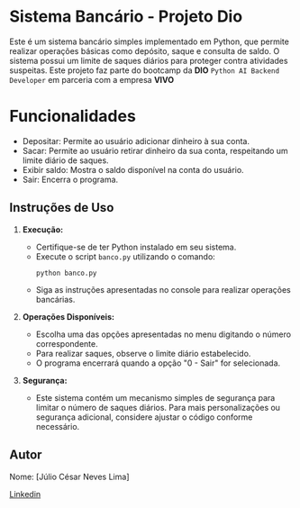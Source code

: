 # Sistema Bancário - Projeto Dio

Este é um sistema bancário simples implementado em Python, que permite realizar operações básicas como depósito, saque e consulta de saldo. O sistema possui um limite de saques diários para proteger contra atividades suspeitas.
Este projeto faz parte do bootcamp da **DIO** `Python AI Backend Developer` em parceria com a empresa **VIVO**

# Funcionalidades

- Depositar: Permite ao usuário adicionar dinheiro à sua conta.
- Sacar: Permite ao usuário retirar dinheiro da sua conta, respeitando um limite diário de saques.
- Exibir saldo: Mostra o saldo disponível na conta do usuário.
- Sair: Encerra o programa.

## Instruções de Uso

1. **Execução:**
   - Certifique-se de ter Python instalado em seu sistema.
   - Execute o script `banco.py` utilizando o comando:
     ```
     python banco.py
     ```
   - Siga as instruções apresentadas no console para realizar operações bancárias.

2. **Operações Disponíveis:**
   - Escolha uma das opções apresentadas no menu digitando o número correspondente.
   - Para realizar saques, observe o limite diário estabelecido.
   - O programa encerrará quando a opção "0 - Sair" for selecionada.

3. **Segurança:**
   - Este sistema contém um mecanismo simples de segurança para limitar o número de saques diários. Para mais personalizações ou segurança adicional, considere ajustar o código conforme necessário.


## Autor
Nome: [Júlio César Neves Lima]

[Linkedin](https://www.linkedin.com/in/julio-cesar-lima-154177228/)
